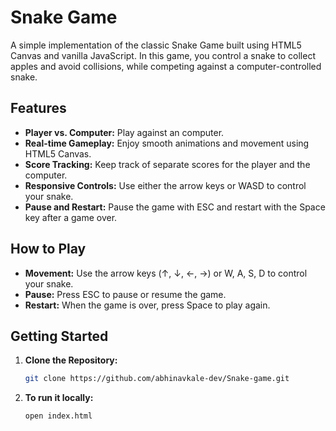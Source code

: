 # Snake Game

A simple implementation of the classic Snake Game built using HTML5 Canvas and vanilla JavaScript. In this game, you control a snake to collect apples and avoid collisions, while competing against a computer-controlled snake.

## Features

- **Player vs. Computer:** Play against an computer.
- **Real-time Gameplay:** Enjoy smooth animations and movement using HTML5 Canvas.
- **Score Tracking:** Keep track of separate scores for the player and the computer.
- **Responsive Controls:** Use either the arrow keys or WASD to control your snake.
- **Pause and Restart:** Pause the game with ESC and restart with the Space key after a game over.

## How to Play

- **Movement:** Use the arrow keys (↑, ↓, ←, →) or W, A, S, D to control your snake.
- **Pause:** Press ESC to pause or resume the game.
- **Restart:** When the game is over, press Space to play again.

## Getting Started

1. **Clone the Repository:**

   ```bash
   git clone https://github.com/abhinavkale-dev/Snake-game.git
   ```
2. **To run it locally:**

   ```bash
   open index.html
   ```
